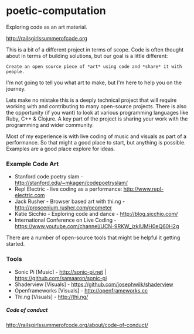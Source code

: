 # poetic-computation
Exploring code as an art material.

http://railsgirlssummerofcode.org

This is a bit of a different project in terms of scope. Code is often thought about in terms of building solutions, but our goal is a little different:

`Create an open source piece of *art* using code and *share* it with people.`

I'm not going to tell you what art to make, but I'm here to help you on the journey. 

Lets make no mistake this is a deeply technical project that will require working with and contributing to many open-source projects. There is also the opportunity (if you want) to look at various programming languages like Ruby, C++ & Clojure. A key part of the project is sharing your work with the programming and wider community. 

Most of my experience is with live coding of music and visuals as part of a performance. So that might a good place to start, but anything is possible. Examples are a good place explore for ideas.

### Example Code Art

* Stanford code poetry slam - http://stanford.edu/~mkagen/codepoetryslam/
* Repl Electric - live coding as a performance: http://www.repl-electric.com
* Jack Rusher - Browser based art with thi.ng - http://proscenium.rusher.com/geometer
* Katie Sicchio - Exploring code and dance - http://blog.sicchio.com/
* International Conference on Live Coding - https://www.youtube.com/channel/UCN-9RKW_izkIUMH0eQ60H2g

There are a number of open-source tools that might be helpful it getting started. 

### Tools

* Sonic Pi [Music] - http://sonic-pi.net | https://github.com/samaaron/sonic-pi
* Shaderview [Visuals] - https://github.com/josephwilk/shaderview
* Openframeworks [Visuals] - http://openframeworks.cc
* Thi.ng [Visuals] - http://thi.ng/

##### Code of conduct

http://railsgirlssummerofcode.org/about/code-of-conduct/
